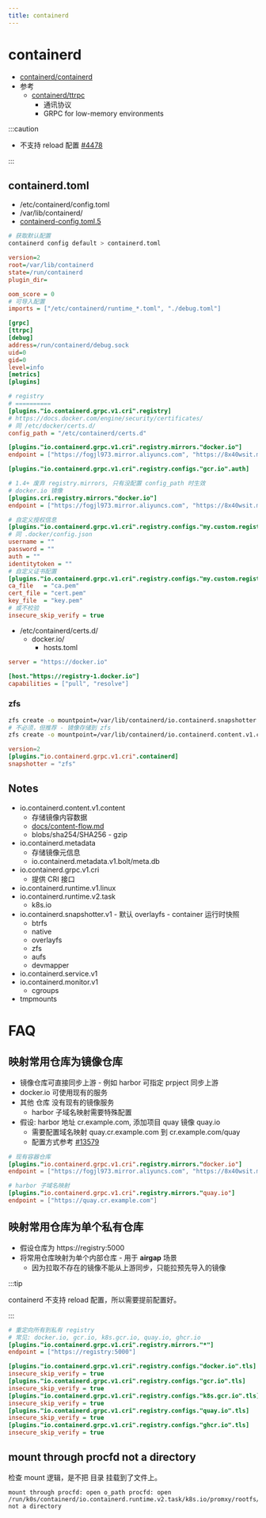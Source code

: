 ```yaml
---
title: containerd
---
```


# containerd

- [containerd/containerd](https://github.com/containerd/containerd)
- 参考
  - [containerd/ttrpc](https://github.com/containerd/ttrpc)
    - 通讯协议
    - GRPC for low-memory environments

:::caution

- 不支持 reload 配置 [#4478](https://github.com/containerd/containerd/issues/4478)

:::

## containerd.toml

- /etc/containerd/config.toml
- /var/lib/containerd/
- [containerd-config.toml.5](https://github.com/containerd/containerd/blob/main/docs/man/containerd-config.toml.5.md)

```bash
# 获取默认配置
containerd config default > containerd.toml
```

```ini title="参考"
version=2
root=/var/lib/containerd
state=/run/containerd
plugin_dir=

oom_score = 0
# 可导入配置
imports = ["/etc/containerd/runtime_*.toml", "./debug.toml"]

[grpc]
[ttrpc]
[debug]
address=/run/containerd/debug.sock
uid=0
gid=0
level=info
[metrics]
[plugins]

# registry
# ==========
[plugins."io.containerd.grpc.v1.cri".registry]
# https://docs.docker.com/engine/security/certificates/
# 同 /etc/docker/certs.d/
config_path = "/etc/containerd/certs.d"

[plugins."io.containerd.grpc.v1.cri".registry.mirrors."docker.io"]
endpoint = ["https://fogjl973.mirror.aliyuncs.com", "https://8x40wsit.mirror.aliyuncs.com", "https://docker.mirrors.ustc.edu.cn", "https://registry-1.docker.io"]

[plugins."io.containerd.grpc.v1.cri".registry.configs."gcr.io".auth]

# 1.4+ 废弃 registry.mirrors, 只有没配置 config_path 时生效
# docker.io 镜像
[plugins.cri.registry.mirrors."docker.io"]
endpoint = ["https://fogjl973.mirror.aliyuncs.com", "https://8x40wsit.mirror.aliyuncs.com", "https://docker.mirrors.ustc.edu.cn", "https://registry-1.docker.io"]

# 自定义授权信息
[plugins."io.containerd.grpc.v1.cri".registry.configs."my.custom.registry".auth]
# 同 .docker/config.json
username = ""
password = ""
auth = ""
identitytoken = ""
# 自定义证书配置
[plugins."io.containerd.grpc.v1.cri".registry.configs."my.custom.registry".tls]
ca_file   = "ca.pem"
cert_file = "cert.pem"
key_file  = "key.pem"
# 或不校验
insecure_skip_verify = true
```

- /etc/containerd/certs.d/
  - docker.io/
    - hosts.toml

```ini title="hosts.toml"
server = "https://docker.io"

[host."https://registry-1.docker.io"]
capabilities = ["pull", "resolve"]
```

### zfs

```bash
zfs create -o mountpoint=/var/lib/containerd/io.containerd.snapshotter.v1.zfs main/containerd
# 不必须，但推荐 - 镜像存储到 zfs
zfs create -o mountpoint=/var/lib/containerd/io.containerd.content.v1.content main/containerd-content
```

```toml title="/etc/containerd.toml"
version=2
[plugins."io.containerd.grpc.v1.cri".containerd]
snapshotter = "zfs"
```

## Notes

- io.containerd.content.v1.content
  - 存储镜像内容数据
  - [docs/content-flow.md](https://github.com/containerd/containerd/blob/main/docs/content-flow.md)
  - blobs/sha254/SHA256 - gzip
- io.containerd.metadata
  - 存储镜像元信息
  - io.containerd.metadata.v1.bolt/meta.db
- io.containerd.grpc.v1.cri
  - 提供 CRI 接口
- io.containerd.runtime.v1.linux
- io.containerd.runtime.v2.task
  - k8s.io
- io.containerd.snapshotter.v1 - 默认 overlayfs - container 运行时快照
  - btrfs
  - native
  - overlayfs
  - zfs
  - aufs
  - devmapper
- io.containerd.service.v1
- io.containerd.monitor.v1
  - cgroups
- tmpmounts

# FAQ

## 映射常用仓库为镜像仓库

- 镜像仓库可直接同步上游 - 例如 harbor 可指定 prpject 同步上游
- docker.io 可使用现有的服务
- 其他 仓库 没有现有的镜像服务
  - harbor 子域名映射需要特殊配置
- 假设: harbor 地址 cr.example.com, 添加项目 quay 镜像 quay.io
  - 需要配置域名映射 quay.cr.example.com 到 cr.example.com/quay
  - 配置方式参考 [#13579](https://github.com/goharbor/harbor/issues/13579)

```toml
# 现有容器仓库
[plugins."io.containerd.grpc.v1.cri".registry.mirrors."docker.io"]
endpoint = ["https://fogjl973.mirror.aliyuncs.com", "https://8x40wsit.mirror.aliyuncs.com", "https://docker.mirrors.ustc.edu.cn", "https://registry-1.docker.io"]

# harbor 子域名映射
[plugins."io.containerd.grpc.v1.cri".registry.mirrors."quay.io"]
endpoint = ["https://quay.cr.example.com"]
```

## 映射常用仓库为单个私有仓库

- 假设仓库为 https://registry:5000
- 将常用仓库映射为单个内部仓库 - 用于 **airgap** 场景
  - 因为拉取不存在的镜像不能从上游同步，只能拉预先导入的镜像

:::tip

containerd 不支持 reload 配置，所以需要提前配置好。

:::

```ini
# 重定向所有到私有 registry
# 常见: docker.io, gcr.io, k8s.gcr.io, quay.io, ghcr.io
[plugins."io.containerd.grpc.v1.cri".registry.mirrors."*"]
endpoint = ["https://registry:5000"]

[plugins."io.containerd.grpc.v1.cri".registry.configs."docker.io".tls]
insecure_skip_verify = true
[plugins."io.containerd.grpc.v1.cri".registry.configs."gcr.io".tls]
insecure_skip_verify = true
[plugins."io.containerd.grpc.v1.cri".registry.configs."k8s.gcr.io".tls]
insecure_skip_verify = true
[plugins."io.containerd.grpc.v1.cri".registry.configs."quay.io".tls]
insecure_skip_verify = true
[plugins."io.containerd.grpc.v1.cri".registry.configs."ghcr.io".tls]
insecure_skip_verify = true
```

## mount through procfd not a directory

检查 mount 逻辑，是不把 目录 挂载到了文件上。

```
mount through procfd: open o_path procfd: open /run/k0s/containerd/io.containerd.runtime.v2.task/k8s.io/promxy/rootfs/etc/promxy/secrets: not a directory
```
